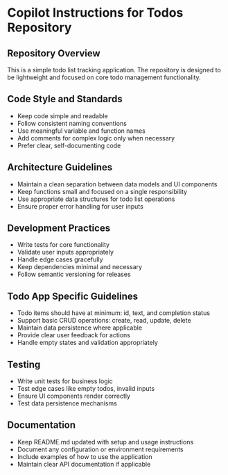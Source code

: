 # Copilot Instructions for Todos Repository

## Repository Overview
This is a simple todo list tracking application. The repository is designed to be lightweight and focused on core todo management functionality.

## Code Style and Standards
- Keep code simple and readable
- Follow consistent naming conventions
- Use meaningful variable and function names
- Add comments for complex logic only when necessary
- Prefer clear, self-documenting code

## Architecture Guidelines
- Maintain a clean separation between data models and UI components
- Keep functions small and focused on a single responsibility
- Use appropriate data structures for todo list operations
- Ensure proper error handling for user inputs

## Development Practices
- Write tests for core functionality
- Validate user inputs appropriately
- Handle edge cases gracefully
- Keep dependencies minimal and necessary
- Follow semantic versioning for releases

## Todo App Specific Guidelines
- Todo items should have at minimum: id, text, and completion status
- Support basic CRUD operations: create, read, update, delete
- Maintain data persistence where applicable
- Provide clear user feedback for actions
- Handle empty states and validation appropriately

## Testing
- Write unit tests for business logic
- Test edge cases like empty todos, invalid inputs
- Ensure UI components render correctly
- Test data persistence mechanisms

## Documentation
- Keep README.md updated with setup and usage instructions
- Document any configuration or environment requirements
- Include examples of how to use the application
- Maintain clear API documentation if applicable